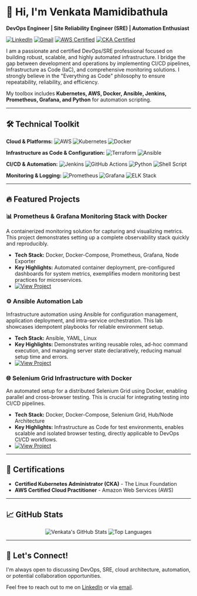 # 👋 Hi, I'm Venkata Mamidibathula

**DevOps Engineer | Site Reliability Engineer (SRE) | Automation Enthusiast**

[![LinkedIn](https://img.shields.io/badge/LinkedIn-0A66C2?style=for-the-badge&logo=linkedin&logoColor=white)](https://www.linkedin.com/in/venkata-mamidibathula-3a0a38257/)
[![Gmail](https://img.shields.io/badge/Gmail-EA4335?style=for-the-badge&logo=gmail&logoColor=white)](mailto:venkatamamidibathula2003@gmail.com)
[![AWS Certified](https://img.shields.io/badge/AWS_Certified-FF9900?style=for-the-badge&logo=amazonaws&logoColor=white)](#)
[![CKA Certified](https://img.shields.io/badge/Certified_Kubernetes_Administrator-326CE5?style=for-the-badge&logo=kubernetes&logoColor=white)](#)

I am a passionate and certified DevOps/SRE professional focused on building robust, scalable, and highly automated infrastructure. I bridge the gap between development and operations by implementing CI/CD pipelines, Infrastructure as Code (IaC), and comprehensive monitoring solutions. I strongly believe in the "Everything as Code" philosophy to ensure repeatability, reliability, and efficiency.

My toolbox includes **Kubernetes, AWS, Docker, Ansible, Jenkins, Prometheus, Grafana, and Python** for automation scripting.

---

## 🛠️ Technical Toolkit

**Cloud & Platforms:** 
![AWS](https://img.shields.io/badge/AWS-232F3E?style=for-the-plastic&logo=amazonaws&logoColor=white)
![Kubernetes](https://img.shields.io/badge/Kubernetes-326CE5?style=for-the-plastic&logo=kubernetes&logoColor=white)
![Docker](https://img.shields.io/badge/Docker-2496ED?style=for-the-plastic&logo=docker&logoColor=white)

**Infrastructure as Code & Configuration:**
![Terraform](https://img.shields.io/badge/Terraform-7B42BC?style=for-the-plastic&logo=terraform&logoColor=white)
![Ansible](https://img.shields.io/badge/Ansible-EE0000?style=for-the-plastic&logo=ansible&logoColor=white)

**CI/CD & Automation:**
![Jenkins](https://img.shields.io/badge/Jenkins-D24939?style=for-the-plastic&logo=jenkins&logoColor=white)
![GitHub Actions](https://img.shields.io/badge/GitHub_Actions-2088FF?style=for-the-plastic&logo=githubactions&logoColor=white)
![Python](https://img.shields.io/badge/Python-3776AB?style=for-the-plastic&logo=python&logoColor=white)
![Shell Script](https://img.shields.io/badge/Shell_Script-4EAA25?style=for-the-plastic&logo=gnubash&logoColor=white)

**Monitoring & Logging:**
![Prometheus](https://img.shields.io/badge/Prometheus-E6522C?style=for-the-plastic&logo=prometheus&logoColor=white)
![Grafana](https://img.shields.io/badge/Grafana-F46800?style=for-the-plastic&logo=grafana&logoColor=white)
![ELK Stack](https://img.shields.io/badge/ELK_Stack-005571?style=for-the-plastic&logo=elasticstack&logoColor=white)

---

## 🔥 Featured Projects

### 📊 Prometheus & Grafana Monitoring Stack with Docker
A containerized monitoring solution for capturing and visualizing metrics. This project demonstrates setting up a complete observability stack quickly and reproducibly.
- **Tech Stack:** Docker, Docker-Compose, Prometheus, Grafana, Node Exporter
- **Key Highlights:** Automated container deployment, pre-configured dashboards for system metrics, exemplifies modern monitoring best practices for microservices.
- [![View Project](https://img.shields.io/badge/View_Project-GitHub-181717?style=for-the-plastic&logo=github)](https://github.com/venkatamamidibathula/Prometheus-Docker)

### ⚙️ Ansible Automation Lab
Infrastructure automation using Ansible for configuration management, application deployment, and intra-service orchestration. This lab showcases idempotent playbooks for reliable environment setup.
- **Tech Stack:** Ansible, YAML, Linux
- **Key Highlights:** Demonstrates writing reusable roles, ad-hoc command execution, and managing server state declaratively, reducing manual setup time and errors.
- [![View Project](https://img.shields.io/badge/View_Project-GitHub-181717?style=for-the-plastic&logo=github)](https://github.com/venkatamamidibathula/ansiblelab)

### 🌐 Selenium Grid Infrastructure with Docker
An automated setup for a distributed Selenium Grid using Docker, enabling parallel and cross-browser testing. This is crucial for integrating testing into CI/CD pipelines.
- **Tech Stack:** Docker, Docker-Compose, Selenium Grid, Hub/Node Architecture
- **Key Highlights:** Infrastructure as Code for test environments, enables scalable and isolated browser testing, directly applicable to DevOps CI/CD workflows.
- [![View Project](https://img.shields.io/badge/View_Project-GitHub-181717?style=for-the-plastic&logo=github)](https://github.com/venkatamamidibathula/seleniumgrid)

---

## 📜 Certifications

- **Certified Kubernetes Administrator (CKA)** - The Linux Foundation
- **AWS Certified Cloud Practitioner** - Amazon Web Services (AWS)

---

## 📈 GitHub Stats

<p align="center">
  <img src="https://github-readme-stats.vercel.app/api?username=venkatamamidibathula&show_icons=true&theme=radical" alt="Venkata's GitHub Stats" />
  <img src="https://github-readme-stats.vercel.app/api/top-langs/?username=venkatamamidibathula&layout=compact&theme=radical" alt="Top Languages" />
</p>

---

## 🤝 Let's Connect!

I'm always open to discussing DevOps, SRE, cloud architecture, automation, or potential collaboration opportunities.

Feel free to reach out to me on [LinkedIn](https://www.linkedin.com/in/venkata-mamidibathula-3a0a38257/) or via [email](mailto:venkatamamidibathula2003@gmail.com).

<!---
venkatamamidibathula/venkatamamidibathula is a ✨ special ✨ repository because its `README.md` (this file) appears on your GitHub profile.
You can click the Preview link to take a look at your changes.
--->
